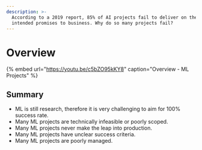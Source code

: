 ```yaml
---
description: >-
  According to a 2019 report, 85% of AI projects fail to deliver on their
  intended promises to business. Why do so many projects fail?
---
```


# Overview

{% embed url="https://youtu.be/c5bZO95kKY8" caption="Overview - ML Projects" %}

## Summary

* ML is still research, therefore it is very challenging to aim for 100% success rate.
* Many ML projects are technically infeasible or poorly scoped.
* Many ML projects never make the leap into production.
* Many ML projects have unclear success criteria.
* Many ML projects are poorly managed.

